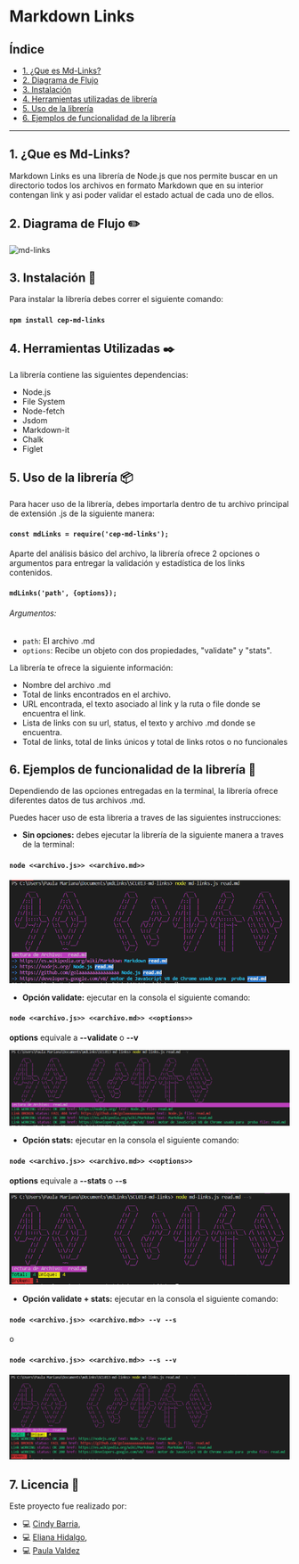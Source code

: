 # Markdown Links

## Índice

* [1. ¿Que es Md-Links?](#1-que-es-md-links)
* [2. Diagrama de Flujo](#2-diagrama-de-flujo)
* [3. Instalación](#3-instalación)
* [4. Herramientas utilizadas de librería](#4-herramientas-utilizadas)
* [5. Uso de la librería](#5-uso-de-la-librería)
* [6. Ejemplos de funcionalidad de la librería](#5-ejemplos-de-funcionalidad-de-la-librería)

***

## 1. ¿Que es Md-Links?

Markdown Links es una librería de Node.js que nos permite buscar en un directorio todos los archivos en formato Markdown que en su interior contengan link y asi poder validar el estado actual de cada uno de ellos.

## 2. Diagrama de Flujo :pencil2:

![md-links](https://i.ibb.co/PcLwfr9/FlujoMd.png)

## 3. Instalación :rocket:

Para instalar la librería debes correr el siguiente comando:
#### `npm install cep-md-links`

## 4. Herramientas Utilizadas 	:black_nib:

La librería contiene las siguientes dependencias:
* Node.js
* File System
* Node-fetch
* Jsdom
* Markdown-it
* Chalk
* Figlet

## 5. Uso de la librería :package:
Para hacer uso de la librería, debes importarla dentro de tu archivo principal de extensión .js de la siguiente manera:
#### `const mdLinks = require('cep-md-links');`

Aparte del análisis básico del archivo, la librería ofrece 2 opciones o argumentos para entregar la validación y estadística de los links contenidos.
#### `mdLinks('path', {options});`

###### Argumentos:
* `path`: El archivo .md
* `options`: Recibe un objeto con dos propiedades, "validate" y "stats". 

La librería te ofrece la siguiente información:

* Nombre del archivo .md
* Total de links encontrados en el archivo.
* URL encontrada, el texto asociado al link y la ruta o file donde se encuentra el link.
* Lista de links con su url, status, el texto y archivo .md donde se encuentra.
* Total de links, total de links únicos y total de links rotos o no funcionales

## 6. Ejemplos de funcionalidad de la librería :memo:

Dependiendo de las opciones entregadas en la terminal, la librería ofrece diferentes datos de tus archivos .md.

Puedes hacer uso de esta libreria a traves de las siguientes instrucciones:

* **Sin opciones:** debes ejecutar la librería de la siguiente manera a traves de la terminal:

#### `node <<archivo.js>> <<archivo.md>>`

![Screenshot](./img/mdlinks-t.PNG)

 * **Opción validate:** ejecutar en la consola el siguiente comando:

#### `node <<archivo.js>> <<archivo.md>> <<options>>`

**options** equivale a **--validate** o **--v**

![Screenshot](./img/mdlinks-v.PNG)

* **Opción stats:** ejecutar en la consola el siguiente comando:

#### `node <<archivo.js>> <<archivo.md>> <<options>>`

**options** equivale a **--stats** o **--s**

![Screenshot](./img/mdlinks-s.PNG)

* **Opción validate + stats:** ejecutar en la consola el siguiente comando:

#### `node <<archivo.js>> <<archivo.md>> --v --s`  
o
#### `node <<archivo.js>> <<archivo.md>> --s --v` 

![Screenshot](./img/mdlinks-sv.PNG)

## 7. Licencia :busts_in_silhouette:

Este proyecto fue realizado por:
* 💻 [Cindy Barria](https://github.com/CindyBarria), 
* 💻 [Eliana Hidalgo](https://github.com/EliHidalgo),
* 💻 [Paula Valdez](https://github.com/pmvaldez) 




